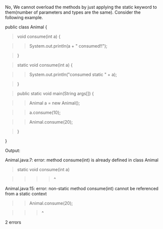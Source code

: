 No, We cannot overload the methods by just applying the static keyword
to them(number of parameters and types are the same). Consider the
following example.

public class Animal {

> void consume(int a) {

> > System.out.println(a + \" consumed!!\");

> }

> static void consume(int a) {

> > System.out.println(\"consumed static \" + a);

> }

> public static void main(String args\[\]) {

> > Animal a = new Animal();

> > a.consume(10);

> > Animal.consume(20);

> }

}

Output:

Animal.java:7: error: method consume(int) is already defined in class
Animal

> static void consume(int a)

> > > > \^

Animal.java:15: error: non-static method consume(int) cannot be
referenced from a static context

> > Animal.consume(20);

> > > \^

2 errors